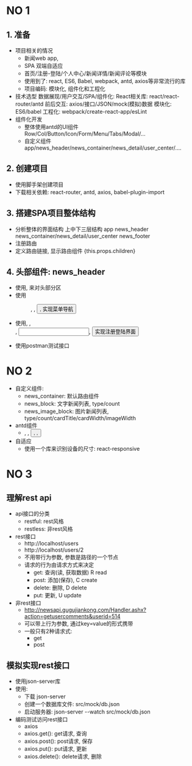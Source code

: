 # NO 1
## 1. 准备
  * 项目相关的情况
    * 新闻web app, 
    * SPA 双端自适应
    * 首页/注册-登陆/个人中心/新闻详情/新闻评论等模块
    * 使用到了: react, ES6, Babel, webpack, antd, axios等非常流行的库
    * 项目编码: 模块化, 组件化和工程化
  * 技术选型
    数据展现/用户交互/SPA/组件化: React相关库: react/react-router/antd
    前后交互: axios/接口/JSON/mock(模拟)数据
    模块化: ES6/babel
    工程化: webpack/create-react-app/esLint
  * 组件化开发
    * 整体使用antd的UI组件
      Row/Col/Button/Icon/Form/Menu/Tabs/Modal/...
    * 自定义组件
      app/news_header/news_container/news_detail/user_center/....
## 2. 创建项目
  * 使用脚手架创建项目
  * 下载相关依赖: react-router, antd, axios, babel-plugin-import
## 3. 搭建SPA项目整体结构
  * 分析整体的界面结构
    上中下三层结构
    app
      news_header
      news_container/news_detail/user_center
      news_footer
  * 注册路由
      <Router>
        <Route path="/" component={App}>
          <IndexRoute component={NewsContainer}>
          <Router path="/detail/:uniqueKey" component={newsDetail}>
          <Router path="/usercenter" component={UserCenter}>
  * 定义路由链接, 显示路由组件
    <Link to="/detail/1">
    {this.props.children}
## 4. 头部组件: news_header
  * 使用<Row>, <Col>来对头部分区
  * 使用<Menu>, <Icon>, <Button>, <Link> 实现菜单导航
  * 使用<Modal>, <Tabs>, <Form>, <Input>, <Button>实现注册登陆界面
  * 使用postman测试接口
  
# NO 2
  * 自定义组件: 
    * news_container: 默认路由组件
    * news_block: 文字新闻列表,  type/count
    * news_image_block: 图片新闻列表, type/count/cardTitle/cardWidth/imageWidth
  * antd组件
    * <Row>, <Col>, <Button>, <Tabs>, <Card>
  * 自适应
    * 使用一个库来识别设备的尺寸: react-responsive

# NO 3
## 理解rest api
  * api接口的分类
    * restful: rest风格
    * restless: 非rest风格
  * rest接口
    * http://localhost/users
    * http://localhost/users/2
    * 不用带行为参数, 参数是路径的一个节点
    * 请求的行为由请求方式来决定
      * get: 查询(读, 获取数据)  R read
      * post: 添加(保存), C create
      * delete: 删除, D delete
      * put: 更新, U update
  * 非rest接口
    * http://newsapi.gugujiankong.com/Handler.ashx?action=getusercomments&userid=514
    * 可以带上行为参数, 通过key=value的形式携带
    * 一般只有2种请求式:
      * get
      * post
## 模拟实现rest接口
  * 使用json-server库
  * 使用:
    * 下载 json-server
    * 创建一个数据库文件: src/mock/db.json
    * 启动服务器: json-server --watch src/mock/db.json
  * 编码测试访问rest接口
    * axios
    * axios.get(): get请求, 查询
    * axios.post(): post请求, 保存
    * axios.put(): put请求, 更新
    * axios.delete(): delete请求, 删除







